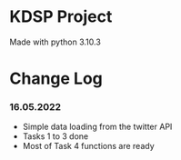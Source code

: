 # KDSP Project

Made with python 3.10.3

# Change Log

### 16.05.2022
- Simple data loading from the twitter API
- Tasks 1 to 3 done
- Most of Task 4 functions are ready